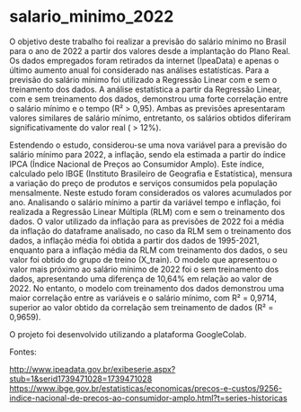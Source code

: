 # salario_minimo_2022
O objetivo deste trabalho foi realizar a previsão do salário mínimo no Brasil para o ano de 2022 a partir dos valores desde a implantação do Plano Real.
Os dados empregados foram retirados da internet (IpeaData) e apenas o último aumento anual foi considerado nas análises estatísticas.
Para a previsão do salário mínimo foi utilizado a Regressão Linear com e sem o treinamento dos dados.
A análise estatística a partir da Regressão Linear, com e sem treinamento dos dados, demonstrou uma forte correlação entre o salário mínimo e o tempo (R² > 0,95). Ambas as previsões apresentaram valores similares de salário mínimo, entretanto, os salários obtidos diferiram significativamente do valor real ( > 12%).

Estendendo o estudo, considerou-se uma nova variável para a previsão do salário mínimo para 2022, a inflação, sendo ela estimada a partir do índice IPCA (Índice Nacional de Preços ao Consumidor Amplo).
Este índice, calculado pelo IBGE (Instituto Brasileiro de Geografia e Estatística), mensura a variação do preço de produtos e serviços consumidos pela população mensalmente. Neste estudo foram considerados os valores acumulados por ano.
Analisando o salário mínimo a partir da variável tempo e inflação, foi realizada a Regressão Linear Múltipla (RLM) com e sem o treinamento dos dados.
O valor utilizado da inflação para as previsões de 2022 foi a média da inflação do dataframe analisado, no caso da RLM sem o treinamento dos dados, a inflação média foi obtida a partir dos dados de 1995-2021, enquanto para a inflação média da RLM com treinamento dos dados, o seu valor foi obtido do grupo de treino (X_train).
O modelo que apresentou o valor mais próximo ao salário mínimo de 2022 foi o sem treinamento dos dados, apresentando uma diferença de 10,64% em relação ao valor de 2022. No entanto, o modelo com treinamento dos dados demonstrou uma maior correlação entre as variáveis e o salário mínimo, com R² = 0,9714, superior ao valor obtido da correlação sem treinamento de dados (R² = 0,9659).

O projeto foi desenvolvido utilizando a plataforma GoogleColab.

Fontes:

http://www.ipeadata.gov.br/exibeserie.aspx?stub=1&serid1739471028=1739471028
https://www.ibge.gov.br/estatisticas/economicas/precos-e-custos/9256-indice-nacional-de-precos-ao-consumidor-amplo.html?t=series-historicas
